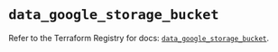 # `data_google_storage_bucket`

Refer to the Terraform Registry for docs: [`data_google_storage_bucket`](https://registry.terraform.io/providers/hashicorp/google/5.42.0/docs/data-sources/storage_bucket).
